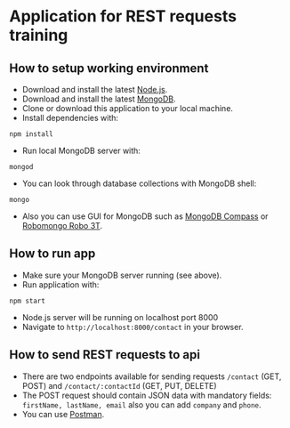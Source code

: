 # Application for REST requests training #

## How to setup working environment ##
* Download and install the latest [Node.js](https://nodejs.org/en/download/).
* Download and install the latest [MongoDB](https://www.mongodb.com/download-center#community).
* Clone or download this application to your local machine.
* Install dependencies with:

```
npm install
```
* Run local MongoDB server with:
```
mongod
```
* You can look through database collections with MongoDB shell:
```
mongo
```
* Also you can use GUI for MongoDB such as [MongoDB Compass](https://www.mongodb.com/download-center?filter=community#compass) or [Robomongo Robo 3T](https://robomongo.org/download).



## How to run app ##
* Make sure your MongoDB server running (see above).
* Run application with:
```
npm start
```
* Node.js server will be running on localhost port 8000
* Navigate to `http://localhost:8000/contact` in your browser.


## How to send REST requests to api ##
* There are two endpoints available for sending requests
`/contact` (GET, POST) and `/contact/:contactId` (GET, PUT, DELETE)
* The POST request should contain JSON data with mandatory fields: `firstName, lastName, email` also you can add `company` and `phone`.
* You can use [Postman](https://www.getpostman.com/apps).